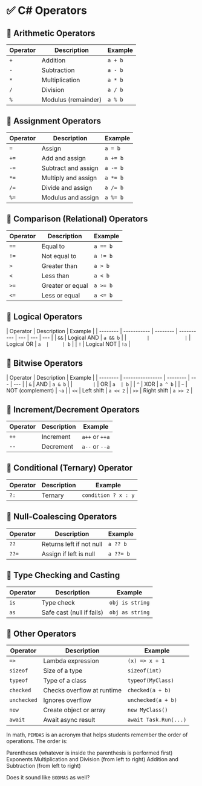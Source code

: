 <!-- Overloading the operator eg. + for concatenation and addition -->

# ✅ C# Operators

## 🔹 Arithmetic Operators

| Operator | Description         | Example |
| -------- | ------------------- | ------- |
| `+`      | Addition            | `a + b` |
| `-`      | Subtraction         | `a - b` |
| `*`      | Multiplication      | `a * b` |
| `/`      | Division            | `a / b` |
| `%`      | Modulus (remainder) | `a % b` |

## 🔹 Assignment Operators

| Operator | Description         | Example  |
| -------- | ------------------- | -------- |
| `=`      | Assign              | `a = b`  |
| `+=`     | Add and assign      | `a += b` |
| `-=`     | Subtract and assign | `a -= b` |
| `*=`     | Multiply and assign | `a *= b` |
| `/=`     | Divide and assign   | `a /= b` |
| `%=`     | Modulus and assign  | `a %= b` |

## 🔹 Comparison (Relational) Operators

| Operator | Description      | Example  |
| -------- | ---------------- | -------- |
| `==`     | Equal to         | `a == b` |
| `!=`     | Not equal to     | `a != b` |
| `>`      | Greater than     | `a > b`  |
| `<`      | Less than        | `a < b`  |
| `>=`     | Greater or equal | `a >= b` |
| `<=`     | Less or equal    | `a <= b` |

## 🔹 Logical Operators

| Operator | Description | Example  |
| -------- | ----------- | -------- | ---------- | --- | --- | --- |
| `&&`     | Logical AND | `a && b` |
| `        |             | `        | Logical OR | `a  |     | b`  |
| `!`      | Logical NOT | `!a`     |

## 🔹 Bitwise Operators

| Operator | Description      | Example  |
| -------- | ---------------- | -------- | --- | --- |
| `&`      | AND              | `a & b`  |
| `        | `                | OR       | `a  | b`  |
| `^`      | XOR              | `a ^ b`  |
| `~`      | NOT (complement) | `~a`     |
| `<<`     | Left shift       | `a << 2` |
| `>>`     | Right shift      | `a >> 2` |

## 🔹 Increment/Decrement Operators

| Operator | Description | Example        |
| -------- | ----------- | -------------- |
| `++`     | Increment   | `a++` or `++a` |
| `--`     | Decrement   | `a--` or `--a` |

## 🔹 Conditional (Ternary) Operator

| Operator | Description | Example             |
| -------- | ----------- | ------------------- |
| `?:`     | Ternary     | `condition ? x : y` |

## 🔹 Null-Coalescing Operators

| Operator | Description              | Example   |
| -------- | ------------------------ | --------- |
| `??`     | Returns left if not null | `a ?? b`  |
| `??=`    | Assign if left is null   | `a ??= b` |

## 🔹 Type Checking and Casting

| Operator | Description               | Example         |
| -------- | ------------------------- | --------------- |
| `is`     | Type check                | `obj is string` |
| `as`     | Safe cast (null if fails) | `obj as string` |

## 🔹 Other Operators

| Operator    | Description                | Example               |
| ----------- | -------------------------- | --------------------- |
| `=>`        | Lambda expression          | `(x) => x + 1`        |
| `sizeof`    | Size of a type             | `sizeof(int)`         |
| `typeof`    | Type of a class            | `typeof(MyClass)`     |
| `checked`   | Checks overflow at runtime | `checked(a + b)`      |
| `unchecked` | Ignores overflow           | `unchecked(a + b)`    |
| `new`       | Create object or array     | `new MyClass()`       |
| `await`     | Await async result         | `await Task.Run(...)` |

In math, `PEMDAS` is an acronym that helps students remember the order of operations. The order is:

Parentheses (whatever is inside the parenthesis is performed first)
Exponents
Multiplication and Division (from left to right)
Addition and Subtraction (from left to right)

Does it sound like `BODMAS` as well?
